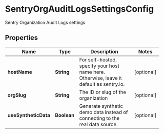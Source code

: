 

# SentryOrgAuditLogsSettingsConfig

Sentry Organization Audit Logs settings

## Properties

| Name | Type | Description | Notes |
|------------ | ------------- | ------------- | -------------|
|**hostName** | **String** | For self-hosted, specify your host name here. Otherwise, leave it default as sentry.io. |  [optional] |
|**orgSlug** | **String** | The ID or slug of the organization |  [optional] |
|**useSyntheticData** | **Boolean** | Generate synthetic demo data instead of connecting to the real data source. |  [optional] |



